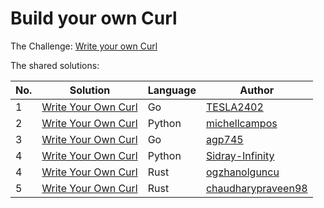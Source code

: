 # Build your own Curl

The Challenge: [Write your own Curl](https://codingchallenges.fyi/challenges/challenge-curl)

The shared solutions:

| No. | Solution | Language | Author |
|-----|----------|----------|--------|
| 1 | [Write Your Own Curl](https://github.com/TESLA2402/gocccurl/tree/main) | Go | [TESLA2402](https://github.com/TESLA2402) |
| 2 | [Write Your Own Curl](https://github.com/michellcampos/pythoncccurl/tree/main) | Python | [michellcampos](https://github.com/michellcampos) |
| 3 | [Write Your Own Curl](https://github.com/agp745/CodingChallenges/tree/main/curl) | Go | [agp745](https://github.com/agp745)
| 4 | [Write Your Own Curl](https://github.com/Sidray-Infinity/DumbProjects/tree/master/Curl) | Python | [Sidray-Infinity](https://github.com/Sidray-Infinity)
| 4 | [Write Your Own Curl](https://github.com/ogzhanolguncu/rs_curl) | Rust | [ogzhanolguncu](https://github.com/ogzhanolguncu)
| 5 | [Write Your Own Curl](https://github.com/chaudharypraveen98/ccurl) | Rust | [chaudharypraveen98](https://github.com/chaudharypraveen98)
